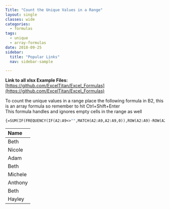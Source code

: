 ```yaml
---
Title: "Count the Unique Values in a Range"
layout: single
classes: wide
categories:
  - formulas
tags:
  - unique  
  - array-formulas
date: 2018-09-25
sidebar:
  title: "Popular Links"
  nav: sidebar-sample

---
```


**Link to all xlsx Example Files:** [https://github.com/ExcelTitan/Excel_Formulas](https://github.com/ExcelTitan/Excel_Formulas)

To count the unique values in a range place the following formula in B2, this is an array formula so remember to hit Ctrl+Shift+Enter											
This formula handles and ignores empty cells in the range as well											

```vb
{=SUM(IF(FREQUENCY(IF(A2:A9<>"",MATCH(A2:A9,A2:A9,0)),ROW(A2:A9)-ROW(A2)+1),1))}
```

| Name |
|:---|
| Beth |
| Nicole |
| Adam |
| Beth |
| Michele |
| Anthony |
| Beth |
| Hayley |
